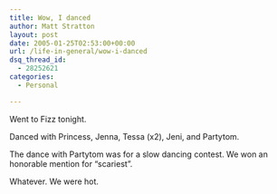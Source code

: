 ```yaml
---
title: Wow, I danced
author: Matt Stratton
layout: post
date: 2005-01-25T02:53:00+00:00
url: /life-in-general/wow-i-danced
dsq_thread_id:
  - 28252621
categories:
  - Personal

---
```

Went to Fizz tonight.

Danced with Princess, Jenna, Tessa (x2), Jeni, and Partytom.

The dance with Partytom was for a slow dancing contest. We won an honorable mention for &#8220;scariest&#8221;.

Whatever. We were hot.